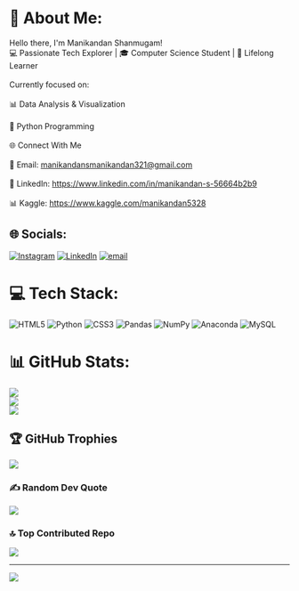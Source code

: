 # 💫 About Me:
 Hello there, I'm Manikandan Shanmugam!<br>💻 Passionate Tech Explorer | 🎓 Computer Science Student | 🧠 Lifelong Learner<br><br>Currently focused on:<br><br>📊 Data Analysis & Visualization<br><br>🐍 Python Programming<br><br>🌐 Connect With Me<br><br>📧 Email: manikandansmanikandan321@gmail.com<br><br>💼 LinkedIn: https://www.linkedin.com/in/manikandan-s-56664b2b9<br><br>📊 Kaggle: https://www.kaggle.com/manikandan5328


## 🌐 Socials:
[![Instagram](https://img.shields.io/badge/Instagram-%23E4405F.svg?logo=Instagram&logoColor=white)](https://instagram.com/__mr__mks) [![LinkedIn](https://img.shields.io/badge/LinkedIn-%230077B5.svg?logo=linkedin&logoColor=white)](https://linkedin.com/in/https://www.linkedin.com/in/manikandan-s-56664b2b9) [![email](https://img.shields.io/badge/Email-D14836?logo=gmail&logoColor=white)](mailto:manikandansmanikandan321@gmail.com) 

# 💻 Tech Stack:
![HTML5](https://img.shields.io/badge/html5-%23E34F26.svg?style=for-the-badge&logo=html5&logoColor=white) ![Python](https://img.shields.io/badge/python-3670A0?style=for-the-badge&logo=python&logoColor=ffdd54) ![CSS3](https://img.shields.io/badge/css3-%231572B6.svg?style=for-the-badge&logo=css3&logoColor=white) ![Pandas](https://img.shields.io/badge/pandas-%23150458.svg?style=for-the-badge&logo=pandas&logoColor=white) ![NumPy](https://img.shields.io/badge/numpy-%23013243.svg?style=for-the-badge&logo=numpy&logoColor=white) ![Anaconda](https://img.shields.io/badge/Anaconda-%2344A833.svg?style=for-the-badge&logo=anaconda&logoColor=white) ![MySQL](https://img.shields.io/badge/mysql-4479A1.svg?style=for-the-badge&logo=mysql&logoColor=white)
# 📊 GitHub Stats:
![](https://github-readme-stats.vercel.app/api?username=Manikandan-987&theme=merko&hide_border=false&include_all_commits=true&count_private=false)<br/>
![](https://nirzak-streak-stats.vercel.app/?user=Manikandan-987&theme=merko&hide_border=false)<br/>
![](https://github-readme-stats.vercel.app/api/top-langs/?username=Manikandan-987&theme=merko&hide_border=false&include_all_commits=true&count_private=false&layout=compact)

## 🏆 GitHub Trophies
![](https://github-profile-trophy.vercel.app/?username=Manikandan-987&theme=gruvbox_light&no-frame=false&no-bg=false&margin-w=4)

### ✍️ Random Dev Quote
![](https://quotes-github-readme.vercel.app/api?type=horizontal&theme=radical)

### 🔝 Top Contributed Repo
![](https://github-contributor-stats.vercel.app/api?username=Manikandan-987&limit=5&theme=dark&combine_all_yearly_contributions=true)

---
[![](https://visitcount.itsvg.in/api?id=Manikandan-987&icon=5&color=11)](https://visitcount.itsvg.in)

<!-- Proudly created with GPRM ( https://gprm.itsvg.in ) -->

